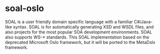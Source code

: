 # soal-oslo
SOAL is a user friendly domain specific language with a familiar C#/Java-like syntax. SOAL is for automatically generating XSD and WSDL files, and also projects for the most popular SOA development environments. SOAL also supports WS-* standards. This SOAL implementation based on the deprecated Microsoft Oslo framework, but it will be ported to the MetaDslx framework.
